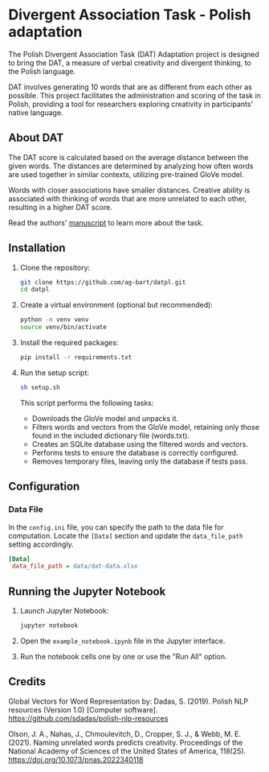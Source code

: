 # Divergent Association Task - Polish adaptation

The Polish Divergent Association Task (DAT) Adaptation project is designed to bring the DAT, a measure of verbal creativity and divergent thinking, to the Polish language. 

DAT involves generating 10 words that are as different from each other as possible. This project facilitates the administration and scoring of the task in Polish, providing a tool for researchers exploring creativity in participants' native language.

## About DAT


The DAT score is calculated based on the average distance between the given words. The distances are determined by analyzing how often words are used together in similar contexts, utilizing pre-trained GloVe model.

Words with closer associations have smaller distances. Creative ability is associated with thinking of words that are more unrelated to each other, resulting in a higher DAT score.



Read the authors' [manuscript](https://www.pnas.org/content/118/25/e2022340118) to learn more about the task. 



## Installation

1. Clone the repository:
   ```bash
   git clone https://github.com/ag-bart/datpl.git
   cd datpl
   ```

2. Create a virtual environment (optional but recommended):
   ```bash
   python -m venv venv
   source venv/bin/activate  
   ```

3. Install the required packages:
   ```bash
   pip install -r requirements.txt
   ```

4. Run the setup script:
    ```bash
    sh setup.sh
    ```

   This script performs the following tasks:

   - Downloads the GloVe model and unpacks it.
   - Filters words and vectors from the GloVe model, retaining only those found in the included dictionary file (words.txt).
   - Creates an SQLite database using the filtered words and vectors.
   - Performs tests to ensure the database is correctly configured.
   - Removes temporary files, leaving only the database if tests pass.
  

## Configuration
### Data File
In the `config.ini` file, you can specify the path to the data file for computation. Locate the `[Data]` section and update the `data_file_path` setting accordingly.

   ```ini
   [Data]
    data_file_path = data/dat-data.xlsx
   ```

## Running the Jupyter Notebook

1. Launch Jupyter Notebook:
   ```bash
   jupyter notebook
   ```

2. Open the `example_notebook.ipynb` file in the Jupyter interface.

3. Run the notebook cells one by one or use the "Run All" option.


## Credits

Global Vectors for Word Representation by:
Dadas, S. (2019). Polish NLP resources (Version 1.0) [Computer software]. https://github.com/sdadas/polish-nlp-resources

Olson, J. A., Nahas, J., Chmoulevitch, D., Cropper, S. J., & Webb, M. E. (2021). Naming unrelated words predicts creativity. Proceedings of the National Academy of Sciences of the United States of America, 118(25). https://doi.org/10.1073/pnas.2022340118
